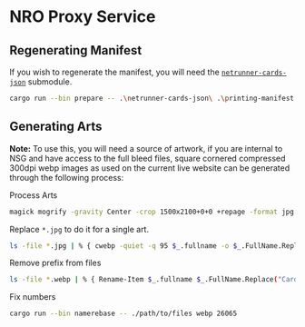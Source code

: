 # NRO Proxy Service

## Regenerating Manifest

If you wish to regenerate the manifest, you will need the
[`netrunner-cards-json`](https://github.com/NetrunnerDB/netrunner-cards-json/) submodule.

```bash
cargo run --bin prepare -- .\netrunner-cards-json\ .\printing-manifest.toml .\src\manifest.ron
```

## Generating Arts

**Note:** To use this, you will need a source of artwork, if you are internal to NSG and have access
to the full bleed files, square cornered compressed 300dpi webp images as used on the current live
website can be generated through the following process:

Process Arts

```bash
magick mogrify -gravity Center -crop 1500x2100+0+0 +repage -format jpg -quality 100 -resize 750x1050! -path webps *.jpg
```

Replace `*.jpg` to do it for a single art.

```bash
ls -file *.jpg | % { cwebp -quiet -q 95 $_.fullname -o $_.FullName.Replace(".jpg", ".webp") }
```

Remove prefix from files

```bash
ls -file *.webp | % { Rename-Item $_.fullname $_.FullName.Replace("Card-Ashes-Uprising_", "") }
```

Fix numbers

```bash
cargo run --bin namerebase -- ./path/to/files webp 26065
```
